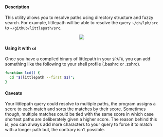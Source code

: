 #### Description

This utility allows you to resolve paths using directory structure and fuzzy search. For example, littlepath will be able to resolve the query `~/gh/lph/src` to `~/github/littlepath/src`.

<div align="center">
  <a href="https://asciinema.org/a/499112" target="_blank">
    <img src="https://asciinema.org/a/499112.svg" />
  </a>
</div>

#### Using it with `cd`

Once you have a compiled binary of littlepath in your `$PATH`, you can add something like the following to your shell profile (.bashrc or .zshrc).

```bash
function lcd() {
  cd "$(littlepath --first $1)";
}
```

#### Caveats

Your littlepath query could resolve to multiple paths, the program assigns a score to each match and sorts the matches by their score. Sometimes though, multiple matches could be tied with the same score in which case shortest paths are deliberately given a higher score. The reason behind this is, you can always add more characters to your query to force it to match with a longer path but, the contrary isn't possible.
